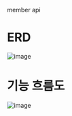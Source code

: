 member api
# ERD

![image](https://user-images.githubusercontent.com/97418768/228189189-384713ae-8742-4d6d-9581-a71fcac83736.png)

# 기능 흐름도
![image](https://user-images.githubusercontent.com/97418768/227470605-61caaa58-5609-4584-8c55-6d6366569448.png)
